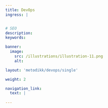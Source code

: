 ```yaml
---
title: DevOps
ingress: |


# SEO
description:
keywords:

banner:
  image:
    src: /illustrations/illustration-11.png
    alt:

layout: 'metodikk/devops/single'

weight: 2

navigation_link:
  text: |
    
---
```

